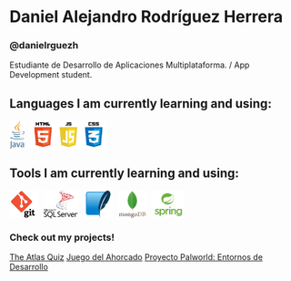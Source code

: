 # Daniel Alejandro Rodríguez Herrera
### @danielrguezh
Estudiante de Desarrollo de Aplicaciones Multiplataforma. / App Development student.

## Languages I am currently learning and using:
<div style="display: flex; gap: 10px; align-items: center;">
  <img src="img/java-logo.png" height="50" />
  <img src="img/html-js-css.png" height="50" />
</div>

## Tools I am currently learning and using:
<div style="display: flex; gap: 10px; align-items: center;">
  <img src="img/git-logo.png" height="50" />
  <img src="img/sql-server-logo.png" height="50" />
  <img src="img/sqlite-logo.png" height="50" />
  <img src="img/mongodb-logo.png" height="50" />
  <img src="img/spring-logo.png" height="50" />
</div>

### Check out my projects!
[The Atlas Quiz](https://github.com/danielrguezh/the-atlas-quiz)
[Juego del Ahorcado](https://github.com/danielrguezh/Juego-del-Ahorcado)
[Proyecto Palworld: Entornos de Desarrollo](https://github.com/danielrguezh/Proyecto-Palworld-Entornos-de-desarrollo)
